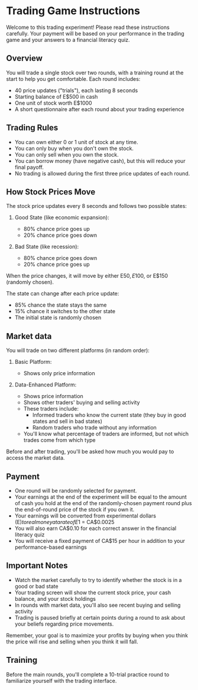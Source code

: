 # Trading Game Instructions

Welcome to this trading experiment! Please read these instructions carefully. Your payment will be based on your performance in the trading game and your answers to a financial literacy quiz.

## Overview
You will trade a single stock over two rounds, with a training round at the start to help you get comfortable. Each round includes:
- 40 price updates ("trials"), each lasting 8 seconds
- Starting balance of E$500 in cash
- One unit of stock worth E$1000
- A short questionnaire after each round about your trading experience

## Trading Rules
- You can own either 0 or 1 unit of stock at any time.
- You can only buy when you don't own the stock.
- You can only sell when you own the stock.
- You can borrow money (have negative cash), but this will reduce your final payoff.
- No trading is allowed during the first three price updates of each round.

## How Stock Prices Move
The stock price updates every 8 seconds and follows two possible states:
1. Good State (like economic expansion):
   - 80% chance price goes up
   - 20% chance price goes down

2. Bad State (like recession):
   - 80% chance price goes down
   - 20% chance price goes up

When the price changes, it will move by either E$50, E$100, or E$150 (randomly chosen).

The state can change after each price update:
- 85% chance the state stays the same
- 15% chance it switches to the other state
- The initial state is randomly chosen

## Market data
You will trade on two different platforms (in random order):

1. Basic Platform:
   - Shows only price information

2. Data-Enhanced Platform:
   - Shows price information
   - Shows other traders' buying and selling activity
   - These traders include:
     * Informed traders who know the current state (they buy in good states and sell in bad states)
     * Random traders who trade without any information
   - You'll know what percentage of traders are informed, but not which trades come from which type

Before and after trading, you'll be asked how much you would pay to access the market data.

## Payment
- One round will be randomly selected for payment.
- Your earnings at the end of the experiment will be equal to the amount of cash you hold at the end of the randomly-chosen payment round plus the end-of-round price of the stock if you own it.  
- Your earnings will be converted from experimental dollars (E$) to real money at a rate of E$1 = CA$0.0025
- You will also earn CA$0.10 for each correct answer in the financial literacy quiz
- You will receive a fixed payment of CA$15 per hour in addition to your performance-based earnings

## Important Notes
- Watch the market carefully to try to identify whether the stock is in a good or bad state
- Your trading screen will show the current stock price, your cash balance, and your stock holdings
- In rounds with market data, you'll also see recent buying and selling activity
- Trading is paused briefly at certain points during a round to ask about your beliefs regarding price movements.

Remember, your goal is to maximize your profits by buying when you think the price will rise and selling when you think it will fall.

## Training
Before the main rounds, you'll complete a 10-trial practice round to familiarize yourself with the trading interface.